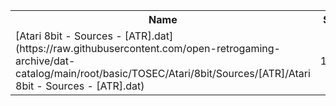 <table>
<tr><th>Name</th><th>Size</th></tr>
<tr><td>
[Atari 8bit - Sources - [ATR].dat](https://raw.githubusercontent.com/open-retrogaming-archive/dat-catalog/main/root/basic/TOSEC/Atari/8bit/Sources/[ATR]/Atari 8bit - Sources - [ATR].dat)
</td><td>1169</td></tr>
</table>
